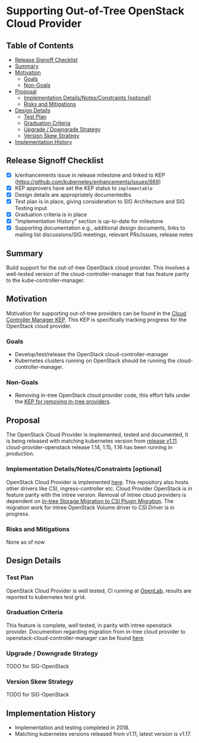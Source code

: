 # Supporting Out-of-Tree OpenStack Cloud Provider

## Table of Contents

<!-- toc -->
- [Release Signoff Checklist](#release-signoff-checklist)
- [Summary](#summary)
- [Motivation](#motivation)
  - [Goals](#goals)
  - [Non-Goals](#non-goals)
- [Proposal](#proposal)
  - [Implementation Details/Notes/Constraints [optional]](#implementation-detailsnotesconstraints-optional)
  - [Risks and Mitigations](#risks-and-mitigations)
- [Design Details](#design-details)
  - [Test Plan](#test-plan)
  - [Graduation Criteria](#graduation-criteria)
  - [Upgrade / Downgrade Strategy](#upgrade--downgrade-strategy)
  - [Version Skew Strategy](#version-skew-strategy)
- [Implementation History](#implementation-history)
<!-- /toc -->

## Release Signoff Checklist

- [X] k/enhancements issue in release milestone and linked to KEP (https://github.com/kubernetes/enhancements/issues/669)
- [X] KEP approvers have set the KEP status to `implementable`
- [X] Design details are appropriately documentedbs
- [X] Test plan is in place, giving consideration to SIG Architecture and SIG Testing input
- [X] Graduation criteria is in place
- [X] "Implementation History" section is up-to-date for milestone
- [X] Supporting documentation e.g., additional design documents, links to mailing list discussions/SIG meetings, relevant PRs/issues, release notes

## Summary

Build support for the out-of-tree OpenStack cloud provider. This involves a well-tested version of the cloud-controller-manager 
that has feature parity to the kube-controller-manager. 

## Motivation

Motivation for supporting out-of-tree providers can be found in the [Cloud Controller Manager KEP](/keps/sig-cloud-provider/20180530-cloud-controller-manager.md). 
This KEP is specifically tracking progress for the OpenStack cloud provider.

### Goals

* Develop/test/release the OpenStack cloud-controller-manager
* Kubernetes clusters running on OpenStack should be running the cloud-controller-manager.

### Non-Goals

* Removing in-tree OpenStack cloud provider code, this effort falls under the [KEP for removing in-tree providers](https://github.com/kubernetes/enhancements/blob/master/keps/sig-cloud-provider/20190125-removing-in-tree-providers.md).

## Proposal
The OpenStack Cloud Provider is implemented, tested and documented, It is being released with matching kubernetes version from [release v1.11](https://github.com/kubernetes/cloud-provider-openstack/releases). cloud-provider-openstack release 1.14, 1.15, 1.16 has been running in production.

### Implementation Details/Notes/Constraints [optional]
OpenStack Cloud Provider is implemented [here](https://github.com/kubernetes/cloud-provider-openstack/releases). This repository also hosts other drivers like CSI, ingress-controller etc. Cloud Provider OpenStack is in feature parity with the intree version. Removal of intree cloud providers is dependent on [In-tree Storage Migration to CSI Plugin Migration](https://github.com/kubernetes/community/blob/master/contributors/design-proposals/storage/csi-migration.md). The migration work for intree OpenStack Volume driver to CSI Driver is in progress.

### Risks and Mitigations

None as of now
## Design Details

### Test Plan
OpenStack Cloud Provider is well tested, CI running at [OpenLab](https://github.com/theopenlab/openlab-zuul-jobs), results are reported to kubernetes test grid.

### Graduation Criteria

This feature is complete, well tested, in parity with intree openstack provider. Documention regarding migration from in-tree cloud provider to openstack-cloud-controller-manager can be found [here](https://github.com/kubernetes/cloud-provider-openstack/blob/master/docs/migrate-to-ccm-with-csimigration.md)

### Upgrade / Downgrade Strategy

TODO for SIG-OpenStack
 
### Version Skew Strategy

TODO for SIG-OpenStack

## Implementation History
- Implementation and testing completed in 2018.
- Matching kubernetes versions released from v1.11, latest version is v1.17.
